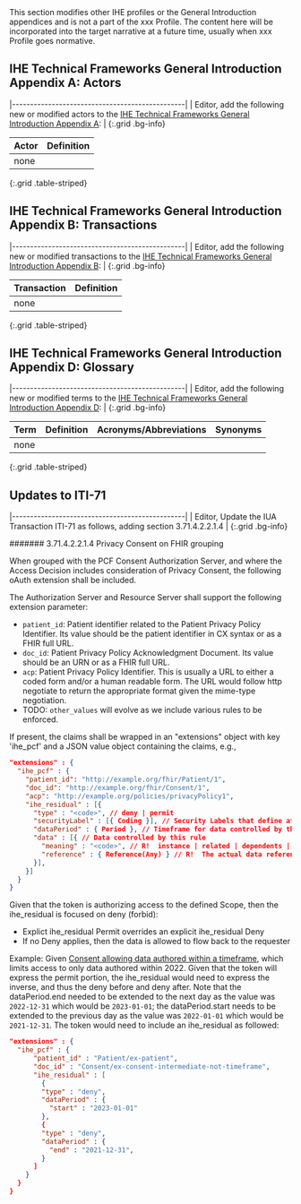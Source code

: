 <div markdown="1" class="stu-note">
This section modifies other IHE profiles or the General Introduction appendices and is not a part of the xxx Profile. The content here will be incorporated into the target narrative at a future time, usually when xxx Profile goes normative.
</div>

## IHE Technical Frameworks General Introduction Appendix A: Actors

|------------------------------------------------|
| Editor, add the following new or modified actors to the [IHE Technical Frameworks General Introduction Appendix A](https://profiles.ihe.net/GeneralIntro/ch-A.html): |
{:.grid .bg-info}

| Actor                         | Definition                                                                                |
| ----------------------------- | ------------------------------------------------------------------------------------------|
| none |  |
{:.grid .table-striped}



## IHE Technical Frameworks General Introduction Appendix B: Transactions

|------------------------------------------------|
| Editor, add the following new or modified transactions to the [IHE Technical Frameworks General Introduction Appendix B](https://profiles.ihe.net/GeneralIntro/ch-B.html): |
{:.grid .bg-info}


| Transaction                    | Definition                                                                              |
| ------------------------------ | --------------------------------------------------------------------------------------- |
| none |  |
{:.grid .table-striped}

## IHE Technical Frameworks General Introduction Appendix D: Glossary

|------------------------------------------------|
| Editor, add the following new or modified terms to the [IHE Technical Frameworks General Introduction Appendix D](https://profiles.ihe.net/GeneralIntro/ch-D.html): |
{:.grid .bg-info}

| Term                         | Definition                                                    | Acronyms/Abbreviations | Synonyms    |
| ---------------------------- | --------------------------------------------------------------| -----------------------| ------------|
| none |  |
{:.grid .table-striped}

## Updates to ITI-71

|------------------------------------------------|
| Editor, Update the IUA Transaction ITI-71 as follows, adding section 3.71.4.2.2.1.4 |
{:.grid .bg-info}

####### 3.71.4.2.2.1.4 Privacy Consent on FHIR grouping

When grouped with the PCF Consent Authorization Server, and where the Access Decision includes consideration of Privacy Consent, the following oAuth extension shall be included.

The Authorization Server and Resource Server shall support the following extension parameter:

- `patient_id`: Patient identifier related to the Patient Privacy Policy Identifier. Its value should  be the patient identifier in CX syntax or as a FHIR full URL.
- `doc_id`: Patient Privacy Policy Acknowledgment Document. Its value should  be an URN or as a FHIR full URL.
- `acp`: Patient Privacy Policy Identifier. This is usually a URL to either a coded form and/or a human readable form. The URL would follow http negotiate to return the appropriate format given the mime-type negotiation.
- TODO: `other_values` will evolve as we include various rules to be enforced.

If present, the claims shall be wrapped in an "extensions" object with key 'ihe_pcf' and a JSON value object containing the claims, e.g.,

```json
"extensions" : {  
  "ihe_pcf" : {  
    "patient_id": "http://example.org/fhir/Patient/1",
    "doc_id": "http://example.org/fhir/Consent/1",
    "acp": "http://example.org/policies/privacyPolicy1",
    "ihe_residual" : [{
      "type" : "<code>", // deny | permit
      "securityLabel" : [{ Coding }], // Security Labels that define affected resources
      "dataPeriod" : { Period }, // Timeframe for data controlled by this rule
      "data" : [{ // Data controlled by this rule
        "meaning" : "<code>", // R!  instance | related | dependents | authoredby
        "reference" : { Reference(Any) } // R!  The actual data reference
      }],
    }]
  }
}
```

Given that the token is authorizing access to the defined Scope, then the ihe_residual is focused on deny (forbid):
- Explict ihe_residual Permit overrides an explicit ihe_residual Deny
- If no Deny applies, then the data is allowed to flow back to the requester

Example: Given [Consent allowing data authored within a timeframe](Consent-ex-consent-intermediate-timeframe.html), which limits access to only data authored within 2022. Given that the token will express the permit portion, the ihe_residual would need to express the inverse, and thus the deny before and deny after. Note that the dataPeriod.end needed to be extended to the next day as the value was `2022-12-31` which would be `2023-01-01`; the dataPeriod.start needs to be extended to the previous day as the value was `2022-01-01` which would be `2021-12-31`.  The token would need to include an ihe_residual as followed:

```json
"extensions" : {
  "ihe_pcf" : {
      "patient_id" : "Patient/ex-patient",
      "doc_id" : "Consent/ex-consent-intermediate-not-timeframe",
      "ihe_residual" : [
        {
        "type" : "deny",
        "dataPeriod" : {
          "start" : "2023-01-01"
        },
        {
        "type" : "deny",
        "dataPeriod" : {
          "end" : "2021-12-31",
        }
      ]
    }
  }
}
```

